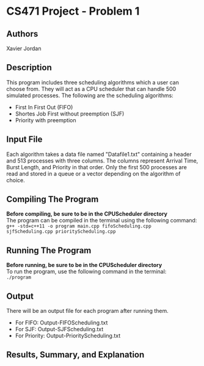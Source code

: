 # CS471 Project - Problem 1

## Authors
Xavier Jordan

## Description
This program includes three scheduling algorithms which a user can choose from. They will act as a CPU scheduler that can handle 500 simulated processes. The following are the scheduling algorithms:
* First In First Out (FIFO)
* Shortes Job First without preemption (SJF)
* Priority with preemption

## Input File
Each algorithm takes a data file named "Datafile1.txt" containing a header and 513 processes with three columns. The columns represent Arrival Time, Burst Length, and Priority in that order. Only the first 500 processes are read and stored in a queue or a vector depending on the algorithm of choice.

## Compiling The Program
**Before compiling, be sure to be in the CPUScheduler directory**<br>
The program can be compiled in the terminal using the following command:<br>
```g++ -std=c++11 -o program main.cpp fifoScheduling.cpp sjfScheduling.cpp priorityScheduling.cpp```

## Running The Program
**Before running, be sure to be in the CPUScheduler directory**<br>
To run the program, use the following command in the terminal:<br>
```./program```

## Output
There will be an output file for each program after running them.
* For FIFO: Output-FIFOScheduling.txt
* For SJF: Output-SJFScheduling.txt
* For Priority: Output-PriorityScheduling.txt

## Results, Summary, and Explanation
